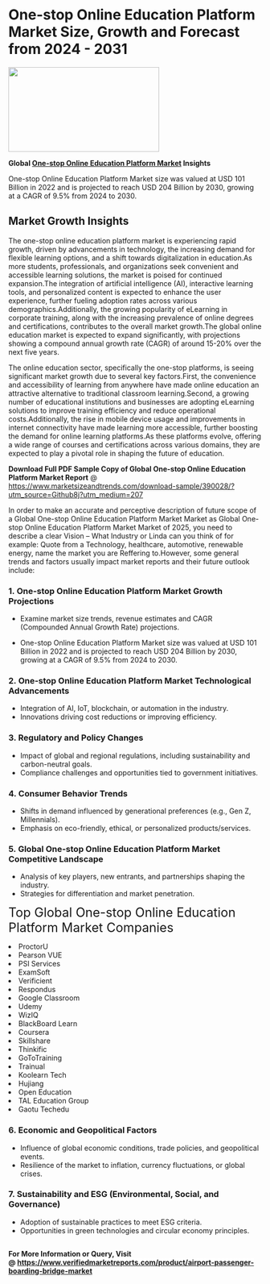 <H1>One-stop Online Education Platform Market Size, Growth and Forecast from 2024 - 2031</H1><img class="aligncenter size-medium wp-image-584254" src="https://thirdeyenews.in/wp-content/uploads/2024/09/Global-Market-Research-300x168.jpeg" alt="" width="300" height="168" /><p><strong>Global&nbsp;<a href="https://www.marketsizeandtrends.com/download-sample/390028/?utm_source=Github8j?utm_medium=207">One-stop Online Education Platform Market</a> Insights</strong></p><p>One-stop Online Education Platform Market size was valued at USD 101 Billion in 2022 and is projected to reach USD 204 Billion by 2030, growing at a CAGR of 9.5% from 2024 to 2030.</p><p><h2>Market Growth Insights</h2> <p>The one-stop online education platform market is experiencing rapid growth, driven by advancements in technology, the increasing demand for flexible learning options, and a shift towards digitalization in education.As more students, professionals, and organizations seek convenient and accessible learning solutions, the market is poised for continued expansion.The integration of artificial intelligence (AI), interactive learning tools, and personalized content is expected to enhance the user experience, further fueling adoption rates across various demographics.Additionally, the growing popularity of eLearning in corporate training, along with the increasing prevalence of online degrees and certifications, contributes to the overall market growth.The global online education market is expected to expand significantly, with projections showing a compound annual growth rate (CAGR) of around 15-20% over the next five years.</p> <p>The online education sector, specifically the one-stop platforms, is seeing significant market growth due to several key factors.First, the convenience and accessibility of learning from anywhere have made online education an attractive alternative to traditional classroom learning.Second, a growing number of educational institutions and businesses are adopting eLearning solutions to improve training efficiency and reduce operational costs.Additionally, the rise in mobile device usage and improvements in internet connectivity have made learning more accessible, further boosting the demand for online learning platforms.As these platforms evolve, offering a wide range of courses and certifications across various domains, they are expected to play a pivotal role in shaping the future of education.</p> <p><span class=""><strong>Download Full PDF Sample Copy of Global One-stop Online Education Platform Market Report</strong> @ <a href="https://www.marketsizeandtrends.com/download-sample/390028/?utm_source=Github8j?utm_medium=207" target="_blank">https://www.marketsizeandtrends.com/download-sample/390028/?utm_source=Github8j?utm_medium=207</a></span></p><p>In order to make an accurate and perceptive description of future scope of a Global&nbsp;One-stop Online Education Platform Market Market as Global&nbsp;One-stop Online Education Platform Market Market of 2025, you need to describe a clear Vision &ndash; What Industry or Linda can you think of for example: Quote from a Technology, healthcare, automotive, renewable energy, name the market you are Reffering to.However, some general trends and factors usually impact market reports and their future outlook include:</p><h3>1.&nbsp;<strong>One-stop Online Education Platform Market Growth Projections</strong></h3><ul><li>Examine market size trends, revenue estimates and CAGR (Compounded Annual Growth Rate) projections.</li><li><p>One-stop Online Education Platform Market size was valued at USD 101 Billion in 2022 and is projected to reach USD 204 Billion by 2030, growing at a CAGR of 9.5% from 2024 to 2030.</p></li></ul><h3>2.&nbsp;<strong>One-stop Online Education Platform Market Technological Advancements</strong></h3><ul><li>Integration of AI, IoT, blockchain, or automation in the industry.</li><li>Innovations driving cost reductions or improving efficiency.</li></ul><h3>3.&nbsp;<strong>Regulatory and Policy Changes</strong></h3><ul><li>Impact of global and regional regulations, including sustainability and carbon-neutral goals.</li><li>Compliance challenges and opportunities tied to government initiatives.</li></ul><h3>4.&nbsp;<strong>Consumer Behavior Trends</strong></h3><ul><li>Shifts in demand influenced by generational preferences (e.g., Gen Z, Millennials).</li><li>Emphasis on eco-friendly, ethical, or personalized products/services.</li></ul><h3>5.&nbsp;<strong>Global One-stop Online Education Platform Market Competitive Landscape</strong></h3><ul><li>Analysis of key players, new entrants, and partnerships shaping the industry.</li><li>Strategies for differentiation and market penetration.</li></ul><p data-pm-slice="1 1 []"><span style="color: inherit; font-family: inherit; font-size: 25px;">Top Global One-stop Online Education Platform Market Companies</span></p><div class="" data-test-id=""><p><li>ProctorU</li><li> Pearson VUE</li><li> PSI Services</li><li> ExamSoft</li><li> Verificient</li><li> Respondus</li><li> Google Classroom</li><li> Udemy</li><li> WizIQ</li><li> BlackBoard Learn</li><li> Coursera</li><li> Skillshare</li><li> Thinkific</li><li> GoToTraining</li><li> Trainual</li><li> Koolearn Tech</li><li> Hujiang</li><li> Open Education</li><li> TAL Education Group</li><li> Gaotu Techedu</li></p></div><h3>6.&nbsp;<strong>Economic and Geopolitical Factors</strong></h3><ul><li>Influence of global economic conditions, trade policies, and geopolitical events.</li><li>Resilience of the market to inflation, currency fluctuations, or global crises.</li></ul><h3>7.&nbsp;<strong>Sustainability and ESG (Environmental, Social, and Governance)</strong></h3><ul><li>Adoption of sustainable practices to meet ESG criteria.</li><li>Opportunities in green technologies and circular economy principles.</li></ul><h2><strong style="font-size: 14px;">For More Information or Query, Visit @&nbsp;</strong><a style="background-color: #ffffff; font-size: 14px;" href="https://www.marketsizeandtrends.com/report/one-stop-online-education-platform-market/" target="_blank">https://www.verifiedmarketreports.com/product/airport-passenger-boarding-bridge-market</a></h2>